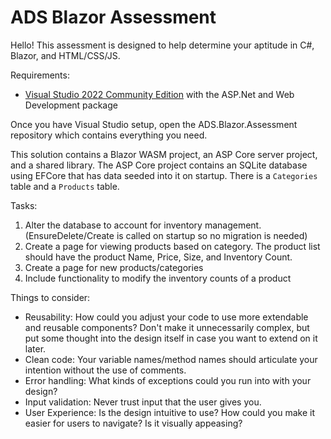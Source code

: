 # ADS Blazor Assessment

Hello! This assessment is designed to help determine your aptitude in C#, Blazor, and HTML/CSS/JS. 

Requirements:
* [Visual Studio 2022 Community Edition](https://visualstudio.microsoft.com/vs/community/) with the ASP.Net and Web Development package

Once you have Visual Studio setup, open the ADS.Blazor.Assessment repository which contains everything you need.

This solution contains a Blazor WASM project, an ASP Core server project, and a shared library. The ASP Core 
project contains an SQLite database using EFCore that has data seeded into it on startup. There is a `Categories` table and a `Products` table.

Tasks:
1) Alter the database to account for inventory management. (EnsureDelete/Create is called on startup so no migration is needed)
2) Create a page for viewing products based on category. The product list should have the product Name, Price, Size, and Inventory Count.
3) Create a page for new products/categories
4) Include functionality to modify the inventory counts of a product

Things to consider:
* Reusability: How could you adjust your code to use more extendable and reusable components? Don't make it unnecessarily complex, but put some thought into the design itself in case you want to extend on it later.
* Clean code: Your variable names/method names should articulate your intention without the use of comments.
* Error handling: What kinds of exceptions could you run into with your design?
* Input validation: Never trust input that the user gives you.
* User Experience: Is the design intuitive to use? How could you make it easier for users to navigate? Is it visually appeasing?
